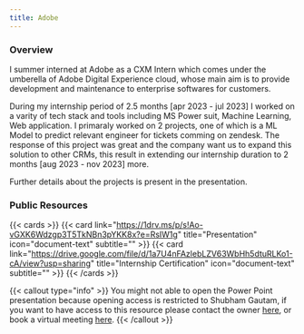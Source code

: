 ```yaml
---
title: Adobe 
---
```


<!--more-->

### Overview

<!-- {{< youtube 0RKpf3rK57I >}} -->

I summer interned at Adobe as a CXM Intern which comes under the umberella of Adobe Digital Experience cloud, whose main aim is to provide development and maintenance to enterprise softwares for customers.

During my internship period of 2.5 months [apr 2023 - jul 2023] I worked on a varity of tech stack and tools including MS Power suit, Machine Learning, Web application. I primaraly worked on 2 projects, one of which is a ML Model to predict relevant engineer for tickets comming on zendesk. The response of this project was great and the company want us to expand this solution to other CRMs,
this result in extending our internship duration to 2 months [aug 2023 - nov 2023] more.

Further details about the projects is present in the presentation.

### Public Resources

{{< cards >}}
  {{< card link="https://1drv.ms/p/s!Ao-vGXK6Wdzgp3T5TkNBn3pYKK8x?e=RsIW1g" title="Presentation" icon="document-text" subtitle="" >}}
  {{< card link="https://drive.google.com/file/d/1a7U4nFAzlebLZV63WbHh5dtuRLKo1-cA/view?usp=sharing" title="Internship Certification" icon="document-text" subtitle="" >}}
{{< /cards >}}


{{< callout type="info" >}}
  You might not able to open the Power Point presentation because opening access is restricted to Shubham Gautam, if you want to have access to this resource please contact the owner <a href="/about-me">here</a>, or book a virtual meeting <a href="https://calendly.com/skgautam393/30min">here</a>.
{{< /callout >}}